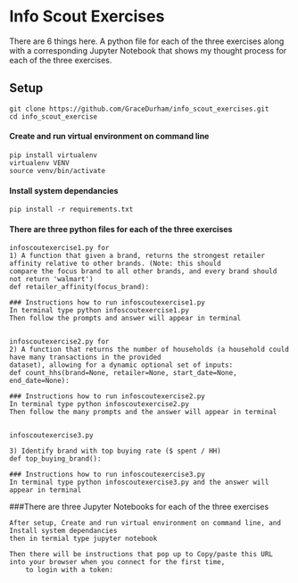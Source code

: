 # Info Scout Exercises

There are 6 things here.  A python file for each of the three exercises along with a corresponding Jupyter Notebook that shows my thought process for each of the three exercises.


## Setup

```
git clone https://github.com/GraceDurham/info_scout_exercises.git
cd info_scout_exercise

```
#### Create and run virtual environment on command line

```
pip install virtualenv
virtualenv VENV
source venv/bin/activate
```

#### Install system dependancies 

```
pip install -r requirements.txt
```

#### There are three python files for each of the three exercises
```
infoscoutexercise1.py for
1) A function that given a brand, returns the strongest retailer affinity relative to other brands. (Note: this should
compare the focus brand to all other brands, and every brand should not return 'walmart')
def retailer_affinity(focus_brand):

### Instructions how to run infoscoutexercise1.py 
In terminal type python infoscoutexercise1.py 
Then follow the prompts and answer will appear in terminal


infoscoutexercise2.py for 
2) A function that returns the number of households (a household could have many transactions in the provided
dataset), allowing for a dynamic optional set of inputs:
def count_hhs(brand=None, retailer=None, start_date=None, end_date=None):

### Instructions how to run infoscoutexercise2.py 
In terminal type python infoscoutexercise2.py 
Then follow the many prompts and the answer will appear in terminal


infoscoutexercise3.py

3) Identify brand with top buying rate ($ spent / HH)
def top_buying_brand():

### Instructions how to run infoscoutexercise3.py 
In terminal type python infoscoutexercise3.py and the answer will appear in terminal

```
###There are three Jupyter Notebooks for each of the three exercises
```
After setup, Create and run virtual environment on command line, and Install system dependancies 
then in termial type jupyter notebook 

Then there will be instructions that pop up to Copy/paste this URL into your browser when you connect for the first time,
    to login with a token:

```


